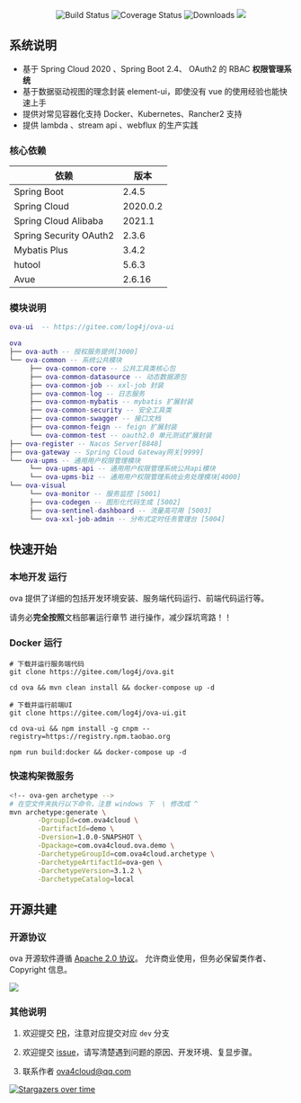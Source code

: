<p align="center">
<img src="https://img.shields.io/badge/Ova-1.0-success.svg" alt="Build Status">
 <img src="https://img.shields.io/badge/Spring%20Cloud-2020-blue.svg" alt="Coverage Status">
 <img src="https://img.shields.io/badge/Spring%20Boot-2.4-blue.svg" alt="Downloads">
 <img src="https://img.shields.io/github/license/pig-mesh/pig"/>
</p>
   
   
## 系统说明

- 基于 Spring Cloud 2020 、Spring Boot 2.4、 OAuth2 的 RBAC **权限管理系统**
- 基于数据驱动视图的理念封装 element-ui，即使没有 vue 的使用经验也能快速上手
- 提供对常见容器化支持 Docker、Kubernetes、Rancher2 支持
- 提供 lambda 、stream api 、webflux 的生产实践

### 核心依赖

| 依赖                   | 版本          |
| ---------------------- | ------------- |
| Spring Boot            | 2.4.5 |
| Spring Cloud           | 2020.0.2    |
| Spring Cloud Alibaba   | 2021.1|
| Spring Security OAuth2 | 2.3.6         |
| Mybatis Plus           | 3.4.2         |
| hutool                 | 5.6.3         |
| Avue                   | 2.6.16        |

### 模块说明

```lua
ova-ui  -- https://gitee.com/log4j/ova-ui

ova
├── ova-auth -- 授权服务提供[3000]
└── ova-common -- 系统公共模块
     ├── ova-common-core -- 公共工具类核心包
     ├── ova-common-datasource -- 动态数据源包
     ├── ova-common-job -- xxl-job 封装
     ├── ova-common-log -- 日志服务
     ├── ova-common-mybatis -- mybatis 扩展封装
     ├── ova-common-security -- 安全工具类
     ├── ova-common-swagger -- 接口文档
     ├── ova-common-feign -- feign 扩展封装
     └── ova-common-test -- oauth2.0 单元测试扩展封装
├── ova-register -- Nacos Server[8848]
├── ova-gateway -- Spring Cloud Gateway网关[9999]
└── ova-upms -- 通用用户权限管理模块
     └── ova-upms-api -- 通用用户权限管理系统公共api模块
     └── ova-upms-biz -- 通用用户权限管理系统业务处理模块[4000]
└── ova-visual
     └── ova-monitor -- 服务监控 [5001]
     ├── ova-codegen -- 图形化代码生成 [5002]
     ├── ova-sentinel-dashboard -- 流量高可用 [5003]
     └── ova-xxl-job-admin -- 分布式定时任务管理台 [5004]
```



## 快速开始

### 本地开发 运行

ova 提供了详细的包括开发环境安装、服务端代码运行、前端代码运行等。

请务必**完全按照**文档部署运行章节 进行操作，减少踩坑弯路！！

### Docker 运行

```
# 下载并运行服务端代码
git clone https://gitee.com/log4j/ova.git

cd ova && mvn clean install && docker-compose up -d

# 下载并运行前端UI
git clone https://gitee.com/log4j/ova-ui.git

cd ova-ui && npm install -g cnpm --registry=https://registry.npm.taobao.org

npm run build:docker && docker-compose up -d
```

### 快速构架微服务

```bash
<!-- ova-gen archetype -->
# 在空文件夹执行以下命令，注意 windows 下  \ 修改成 ^
mvn archetype:generate \
       -DgroupId=com.ova4cloud \
       -DartifactId=demo \
       -Dversion=1.0.0-SNAPSHOT \
       -Dpackage=com.ova4cloud.ova.demo \
       -DarchetypeGroupId=com.ova4cloud.archetype \
       -DarchetypeArtifactId=ova-gen \
       -DarchetypeVersion=3.1.2 \
       -DarchetypeCatalog=local
```





## 开源共建

### 开源协议

ova 开源软件遵循 [Apache 2.0 协议](https://www.apache.org/licenses/LICENSE-2.0.html)。
允许商业使用，但务必保留类作者、Copyright 信息。

![](https://gitee.com/ova4cloud/oss/raw/master/2020-10-9/1602229452602-image.png)

### 其他说明

1. 欢迎提交 [PR](https://dwz.cn/2KURd5Vf)，注意对应提交对应 `dev` 分支

2. 欢迎提交 [issue](https://gitee.com/log4j/ova/issues)，请写清楚遇到问题的原因、开发环境、复显步骤。

3. 联系作者 <a href="mailto:ova4cloud@qq.com">ova4cloud@qq.com</a>


[![Stargazers over time](https://whnb.wang/img/log4j/ova?e=604800)](https://whnb.wang/log4j/ova?e=604800)

